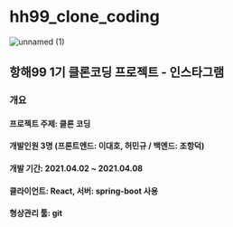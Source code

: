 # hh99_clone_coding
![unnamed (1)](https://user-images.githubusercontent.com/79818840/114365531-85234880-9bb5-11eb-844e-5909d9f38d47.jpg)
## 항해99 1기 클론코딩 프로젝트 - 인스타그램
### 개요
#### 프로젝트 주제: 클론 코딩
#### 개발인원 3명 (프론트엔드: 이대호, 허민규 / 백엔드: 조항덕)
#### 개발 기간: 2021.04.02 ~ 2021.04.08
#### 클라이언트: React, 서버: spring-boot 사용
#### 형상관리 툴: git
